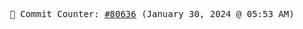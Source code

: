 <p align="center">
    <samp>
        📮 Commit Counter: <a href="https://github.com/Javascript-void0/Javascript-void0/commits/main">#80636</a> (January 30, 2024 @ 05:53 AM)
    </samp>
</p>